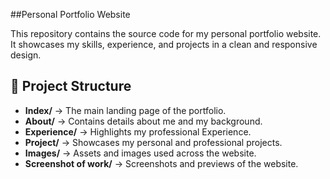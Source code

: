 ##Personal Portfolio Website

This repository contains the source code for my personal portfolio website.  
It showcases my skills, experience, and projects in a clean and responsive design.


## 📂 Project Structure

- **Index/** → The main landing page of the portfolio. 
- **About/** → Contains details about me and my background.  
- **Experience/** → Highlights my professional Experience.  
 - **Project/** → Showcases my personal and professional projects.  
- **Images/** → Assets and images used across the website.  
- **Screenshot of work/** → Screenshots and previews of the website.
